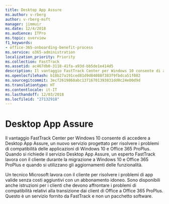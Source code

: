 ```yaml
---
title: Desktop App Assure
ms.author: v-rberg
author: v-rberg-msft
manager: jimmuir
ms.date: 12/4/2018
ms.audience: ITPro
ms.topic: overview
f1_keywords:
- office-365-onboarding-benefit-process
ms.service: o365-administration
localization_priority: Priority
ms.collection: FastTrack
ms.assetid: ac467db0-3118-41fa-a93d-bb5de1e414d5
description: Il vantaggio FastTrack Center per Windows 10 consente di accedere a Desktop App Assure, un servizio progettato per risolvere i problemi di compatibilità delle applicazioni di Windows 10 e Office 365 ProPlus.
ms.openlocfilehash: b18b27a191ced81d9d84088f383f9fbdca51f082
ms.sourcegitcommit: 3ecf2619868abc13716701393831dd0c24e00d9d
ms.translationtype: HT
ms.contentlocale: it-IT
ms.lasthandoff: 12/03/2018
ms.locfileid: "27132918"
---
```

# <a name="desktop-app-assure"></a>Desktop App Assure

Il vantaggio FastTrack Center per Windows 10 consente di accedere a Desktop App Assure, un nuovo servizio progettato per risolvere i problemi di compatibilità delle applicazioni di Windows 10 e Office 365 ProPlus. Quando si richiede il servizio Desktop App Assure, un esperto FastTrack lavora con il cliente durante la migrazione a Windows 10 e Office 365 ProPlus e quando si utilizzano gli aggiornamenti delle funzionalità. 

Un tecnico Microsoft lavora con il cliente per risolvere i problemi di app valide senza costi aggiuntivi con un abbonamento idoneo. Sono disponibili anche istruzioni per i clienti che devono affrontare i problemi di compatibilità relativi alla transizione dai client di Office a Office 365 ProPlus. Questo è un servizio fornito da FastTrack e non un pacchetto software.

  

    

 

